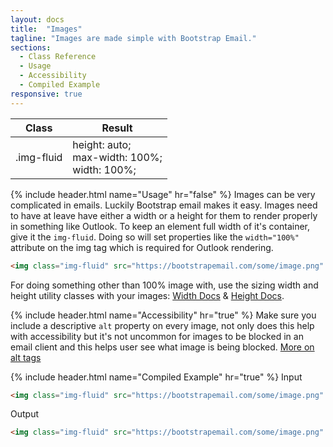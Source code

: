 ```yaml
---
layout: docs
title:  "Images"
tagline: "Images are made simple with Bootstrap Email."
sections:
  - Class Reference
  - Usage
  - Accessibility
  - Compiled Example
responsive: true
---
```

<a class="anchor" name="class-reference"></a>
<div class="table-utilities">
  <table class="table">
    <thead>
      <tr>
        <th>Class</th>
        <th>Result</th>
      </tr>
    </thead>
    <tbody>
      <tr><td class="class">.img-fluid</td><td class="css">
        height: auto;<br>
        max-width: 100%;<br>
        width: 100%;
      </td></tr>
    </tbody>
  </table>
</div>

{% include header.html name="Usage" hr="false" %}
Images can be very complicated in emails. Luckily Bootstrap email makes it easy. Images need to have at leave have either a width or a height for them to render properly in something like Outlook. To keep an element full width of it's container, give it the `img-fluid`. Doing so will set properties like the `width="100%"` attribute on the img tag which is required for Outlook rendering.

```html
<img class="img-fluid" src="https://bootstrapemail.com/some/image.png" alt="Some Image" />
```

For doing something other than 100% image with, use the sizing width and height utility classes with your images: [Width Docs](/docs/width) & [Height Docs](/docs/height).

{% include header.html name="Accessibility" hr="true" %}
Make sure you include a descriptive `alt` property on every image, not only does this help with accessibility but it's not uncommon for images to be blocked in an email client and this helps user see what image is being blocked. [More on alt tags](https://moz.com/learn/seo/alt-text)

{% include header.html name="Compiled Example" hr="true" %}
<span class="badge rounded-pill badge-input">Input</span>
```html
<img class="img-fluid" src="https://bootstrapemail.com/some/image.png" alt="Some Image" />
```

<span class="badge rounded-pill badge-output">Output</span>
```html
<img class="img-fluid" src="https://bootstrapemail.com/some/image.png" alt="Some Image" style="height: auto; line-height: 100%; outline: none; text-decoration: none; display: block; max-width: 100%; width: 100%; border: 0 none;" width="100%">
```

